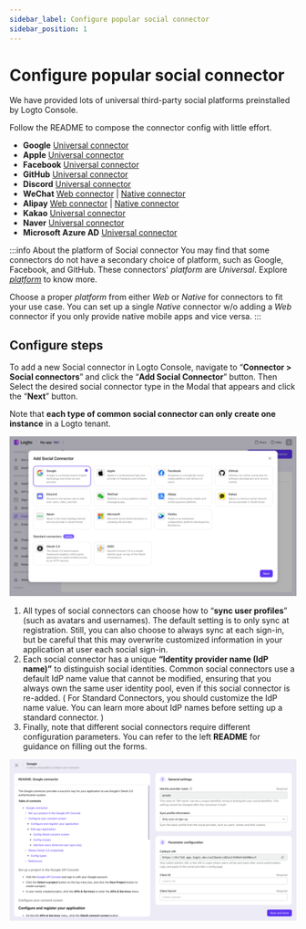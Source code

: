 ```yaml
---
sidebar_label: Configure popular social connector
sidebar_position: 1
---
```


# Configure popular social connector

We have provided lots of universal third-party social platforms preinstalled by Logto Console.

Follow the README to compose the connector config with little effort.

- **Google** [Universal connector](https://github.com/logto-io/logto/tree/master/packages/connectors/connector-google)
- **Apple** [Universal connector](https://github.com/logto-io/logto/tree/master/packages/connectors/connector-apple)
- **Facebook** [Universal connector](https://github.com/logto-io/logto/tree/master/packages/connectors/connector-facebook)
- **GitHub** [Universal connector](https://github.com/logto-io/logto/tree/master/packages/connectors/connector-github)
- **Discord** [Universal connector](https://github.com/logto-io/logto/tree/master/packages/connectors/connector-discord)
- **WeChat** [Web connector](https://github.com/logto-io/logto/tree/master/packages/connectors/connector-wechat-web) | [Native connector](https://github.com/logto-io/logto/tree/master/packages/connectors/connector-wechat-native)
- **Alipay** [Web connector](https://github.com/logto-io/logto/tree/master/packages/connectors/connector-alipay-web) | [Native connector](https://github.com/logto-io/logto/tree/master/packages/connectors/connector-alipay-native)
- **Kakao** [Universal connector](https://github.com/logto-io/logto/tree/master/packages/connectors/connector-kakao)
- **Naver** [Universal connector](https://github.com/logto-io/logto/tree/master/packages/connectors/connector-naver)
- **Microsoft Azure AD** [Universal connector](https://github.com/logto-io/logto/tree/master/packages/connectors/connector-azuread)

:::info About the platform of Social connector
You may find that some connectors do not have a secondary choice of platform, such as Google, Facebook, and GitHub. These connectors' _platform_ are _Universal_. Explore [_platform_](https://docs.logto.io/docs/references/connectors/README.mdx#platform) to know more.

Choose a proper _platform_ from either _Web_ or _Native_ for connectors to fit your use case. You can set up a single _Native_ connector w/o adding a _Web_ connector if you only provide native mobile apps and vice versa.
:::

## Configure steps

To add a new Social connector in Logto Console, navigate to “**Connector > Social connectors**” and click the “**Add Social Connector**” button. Then Select the desired social connector type in the Modal that appears and click the “**Next**” button.

Note that **each type of common social connector can only create one instance** in a Logto tenant.

![Add social connector](../assets/configure-add-social-connector.png)

1. All types of social connectors can choose how to “**sync user profiles**” (such as avatars and usernames). The default setting is to only sync at registration. Still, you can also choose to always sync at each sign-in, but be careful that this may overwrite customized information in your application at user each social sign-in.
2. Each social connector has a unique **“Identity provider name (IdP name)”** to distinguish social identities. Common social connectors use a default IdP name value that cannot be modified, ensuring that you always own the same user identity pool, even if this social connector is re-added. ( For Standard Connectors, you should customize the IdP name value. You can learn more about IdP names before setting up a standard connector. )
3. Finally, note that different social connectors require different configuration parameters. You can refer to the left **README** for guidance on filling out the forms.

![Configure social connector guideline](../assets/configure-social-connector-guideline.png)
